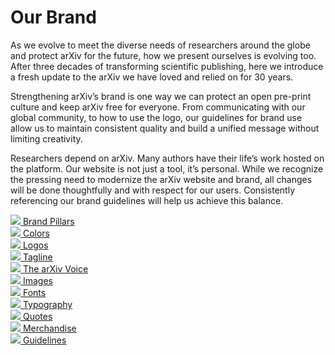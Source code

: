 # Our Brand

As we evolve to meet the diverse needs of researchers around the globe and protect arXiv for the future, how we present ourselves is evolving too. After three decades of transforming scientific publishing, here we introduce a fresh update to the arXiv we have loved and relied on for 30 years.

Strengthening arXiv’s brand is one way we can protect an open pre-print culture and keep arXiv free for everyone. From communicating with our global community, to how to use the logo, our guidelines for brand use allow us to maintain consistent quality and build a unified message without limiting creativity.

Researchers depend on arXiv. Many authors have their life’s work hosted on the platform. Our website is not just a tool, it’s personal. While we recognize the pressing need to modernize the arXiv website and brand, all changes will be done thoughtfully and with respect for our users. Consistently referencing our brand guidelines will help us achieve this balance.

<div class="brand-toc">
  <div class="card"><a href="brand-pillars.html">
    <img src="images/brand-icon-pillars.jpg" role="representation">
    <span>Brand Pillars</span>
  </a></div>
  <div class="card"><a href="colors.html">
    <img src="images/brand-icon-colors.jpg" role="representation">
    <span>Colors</span>
  </a></div>
  <div class="card"><a href="logos.html">
    <img src="images/brand-icon-logos.jpg" role="representation">
    <span>Logos</span>
  </a></div>
  <div class="card"><a href="tagline.html">
    <img src="images/brand-icon-tagline.jpg" role="representation">
    <span>Tagline</span>
  </a></div>
  <div class="card"><a href="voice.html">
    <img src="images/brand-icon-voice.jpg" role="representation">
    <span>The arXiv Voice</span>
  </a></div>
  <div class="card"><a href="images.html">
    <img src="images/brand-icon-images.jpg" role="representation">
    <span>Images</span>
  </a></div>
  <div class="card"><a href="fonts.html">
    <img src="images/brand-icon-fonts.jpg" role="representation">
    <span>Fonts</span>
  </a></div>
  <div class="card"><a href="typography.html">
    <img src="images/brand-icon-typography.jpg" role="representation">
    <span>Typography</span>
  </a></div>
  <div class="card"><a href="quotes.html">
    <img src="images/brand-icon-quotes.jpg" role="representation">
    <span>Quotes</span>
  </a></div>
  <div class="card"><a href="swag.html">
    <img src="images/brand-icon-swag.jpg" role="representation">
    <span>Merchandise</span>
  </a></div>
  <div class="card"><a href="guidelines.html">
    <img src="images/brand-icon-guidelines.jpg" role="representation">
    <span>Guidelines</span>
  </a></div>
</div>
